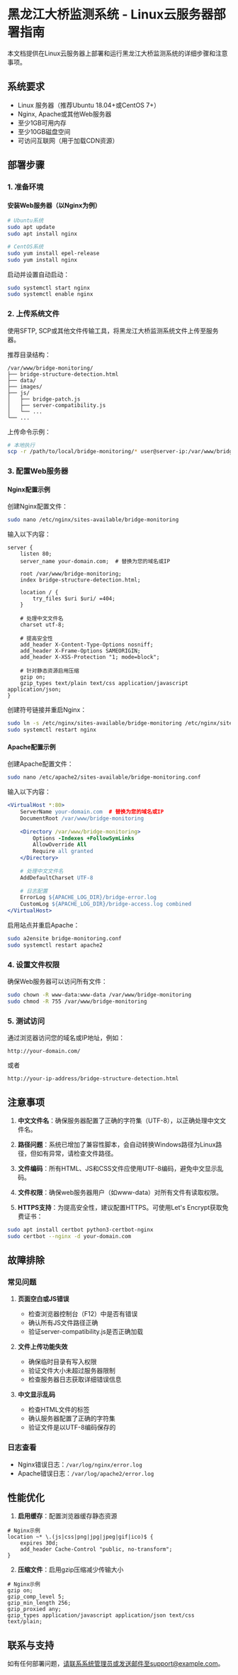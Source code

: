 # 黑龙江大桥监测系统 - Linux云服务器部署指南

本文档提供在Linux云服务器上部署和运行黑龙江大桥监测系统的详细步骤和注意事项。

## 系统要求

- Linux 服务器（推荐Ubuntu 18.04+或CentOS 7+）
- Nginx, Apache或其他Web服务器
- 至少1GB可用内存
- 至少10GB磁盘空间
- 可访问互联网（用于加载CDN资源）

## 部署步骤

### 1. 准备环境

#### 安装Web服务器（以Nginx为例）

```bash
# Ubuntu系统
sudo apt update
sudo apt install nginx

# CentOS系统
sudo yum install epel-release
sudo yum install nginx
```

启动并设置自动启动：

```bash
sudo systemctl start nginx
sudo systemctl enable nginx
```

### 2. 上传系统文件

使用SFTP, SCP或其他文件传输工具，将黑龙江大桥监测系统文件上传至服务器。

推荐目录结构：

```
/var/www/bridge-monitoring/
├── bridge-structure-detection.html
├── data/
├── images/
├── js/
│   ├── bridge-patch.js
│   ├── server-compatibility.js
│   └── ...
└── ...
```

上传命令示例：

```bash
# 本地执行
scp -r /path/to/local/bridge-monitoring/* user@server-ip:/var/www/bridge-monitoring/
```

### 3. 配置Web服务器

#### Nginx配置示例

创建Nginx配置文件：

```bash
sudo nano /etc/nginx/sites-available/bridge-monitoring
```

输入以下内容：

```nginx
server {
    listen 80;
    server_name your-domain.com;  # 替换为您的域名或IP

    root /var/www/bridge-monitoring;
    index bridge-structure-detection.html;

    location / {
        try_files $uri $uri/ =404;
    }
    
    # 处理中文文件名
    charset utf-8;
    
    # 提高安全性
    add_header X-Content-Type-Options nosniff;
    add_header X-Frame-Options SAMEORIGIN;
    add_header X-XSS-Protection "1; mode=block";
    
    # 针对静态资源启用压缩
    gzip on;
    gzip_types text/plain text/css application/javascript application/json;
}
```

创建符号链接并重启Nginx：

```bash
sudo ln -s /etc/nginx/sites-available/bridge-monitoring /etc/nginx/sites-enabled/
sudo systemctl restart nginx
```

#### Apache配置示例

创建Apache配置文件：

```bash
sudo nano /etc/apache2/sites-available/bridge-monitoring.conf
```

输入以下内容：

```apache
<VirtualHost *:80>
    ServerName your-domain.com  # 替换为您的域名或IP
    DocumentRoot /var/www/bridge-monitoring
    
    <Directory /var/www/bridge-monitoring>
        Options -Indexes +FollowSymLinks
        AllowOverride All
        Require all granted
    </Directory>
    
    # 处理中文文件名
    AddDefaultCharset UTF-8
    
    # 日志配置
    ErrorLog ${APACHE_LOG_DIR}/bridge-error.log
    CustomLog ${APACHE_LOG_DIR}/bridge-access.log combined
</VirtualHost>
```

启用站点并重启Apache：

```bash
sudo a2ensite bridge-monitoring.conf
sudo systemctl restart apache2
```

### 4. 设置文件权限

确保Web服务器可以访问所有文件：

```bash
sudo chown -R www-data:www-data /var/www/bridge-monitoring
sudo chmod -R 755 /var/www/bridge-monitoring
```

### 5. 测试访问

通过浏览器访问您的域名或IP地址，例如：

```
http://your-domain.com/
```

或者

```
http://your-ip-address/bridge-structure-detection.html
```

## 注意事项

1. **中文文件名**：确保服务器配置了正确的字符集（UTF-8），以正确处理中文文件名。

2. **路径问题**：系统已增加了兼容性脚本，会自动转换Windows路径为Linux路径，但如有异常，请检查文件路径。

3. **文件编码**：所有HTML、JS和CSS文件应使用UTF-8编码，避免中文显示乱码。

4. **文件权限**：确保web服务器用户（如www-data）对所有文件有读取权限。

5. **HTTPS支持**：为提高安全性，建议配置HTTPS。可使用Let's Encrypt获取免费证书：

```bash
sudo apt install certbot python3-certbot-nginx
sudo certbot --nginx -d your-domain.com
```

## 故障排除

### 常见问题

1. **页面空白或JS错误**
   - 检查浏览器控制台（F12）中是否有错误
   - 确认所有JS文件路径正确
   - 验证server-compatibility.js是否正确加载

2. **文件上传功能失效**
   - 确保临时目录有写入权限
   - 验证文件大小未超过服务器限制
   - 检查服务器日志获取详细错误信息

3. **中文显示乱码**
   - 检查HTML文件的<meta charset="UTF-8">标签
   - 确认服务器配置了正确的字符集
   - 验证文件是以UTF-8编码保存的

### 日志查看

- Nginx错误日志：`/var/log/nginx/error.log`
- Apache错误日志：`/var/log/apache2/error.log`

## 性能优化

1. **启用缓存**：配置浏览器缓存静态资源

```nginx
# Nginx示例
location ~* \.(js|css|png|jpg|jpeg|gif|ico)$ {
    expires 30d;
    add_header Cache-Control "public, no-transform";
}
```

2. **压缩文件**：启用gzip压缩减少传输大小

```nginx
# Nginx示例
gzip on;
gzip_comp_level 5;
gzip_min_length 256;
gzip_proxied any;
gzip_types application/javascript application/json text/css text/plain;
```

## 联系与支持

如有任何部署问题，请联系系统管理员或发送邮件至support@example.com。 

<script src="js/chart.min.js"></script> 